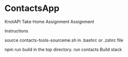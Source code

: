 # ContactsApp
KnotAPI Take Home Assignment Assignment 


Instructions

source contacts-tools-sourceme.sh in .bashrc or .zshrc file 

npm run build in the top directory. 
run contacts Build stack



